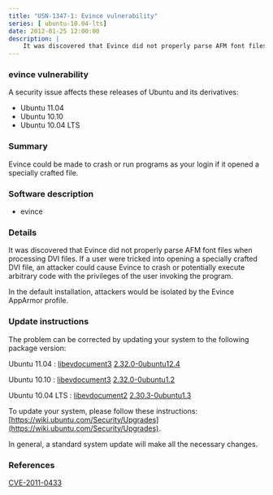 ```yaml
---
title: "USN-1347-1: Evince vulnerability"
series: [ ubuntu-10.04-lts]
date: 2012-01-25 12:00:00
description: |
    It was discovered that Evince did not properly parse AFM font files when processing DVI files. If a user were tricked into opening a specially crafted DVI file, an attacker could cause Evince to crash or potentially execute arbitrary code with the privileges of the user invoking the program.
--- 
```

 
### evince vulnerability

A security issue affects these releases of Ubuntu and its derivatives:

* Ubuntu 11.04
* Ubuntu 10.10
* Ubuntu 10.04 LTS

### Summary

Evince could be made to crash or run programs as your login if it opened a specially crafted file.

### Software description

* evince 

### Details

It was discovered that Evince did not properly parse AFM font files when processing DVI files. If a user were tricked into opening a specially crafted DVI file, an attacker could cause Evince to crash or potentially execute arbitrary code with the privileges of the user invoking the program.

In the default installation, attackers would be isolated by the Evince AppArmor profile. 

### Update instructions

The problem can be corrected by updating your system to the following package version:

Ubuntu 11.04
 : [libevdocument3](https://launchpad.net/ubuntu/+source/evince) <span> [2.32.0-0ubuntu12.4](https://launchpad.net/ubuntu/+source/evince/2.32.0-0ubuntu12.4) </span> 

Ubuntu 10.10
 : [libevdocument3](https://launchpad.net/ubuntu/+source/evince) <span> [2.32.0-0ubuntu1.2](https://launchpad.net/ubuntu/+source/evince/2.32.0-0ubuntu1.2) </span> 

Ubuntu 10.04 LTS
 : [libevdocument2](https://launchpad.net/ubuntu/+source/evince) <span> [2.30.3-0ubuntu1.3](https://launchpad.net/ubuntu/+source/evince/2.30.3-0ubuntu1.3) </span> 

To update your system, please follow these instructions: [https://wiki.ubuntu.com/Security/Upgrades](https://wiki.ubuntu.com/Security/Upgrades).

In general, a standard system update will make all the necessary changes. 

### References

 [CVE-2011-0433](http://people.ubuntu.com/~ubuntu-security/cve/CVE-2011-0433)
 
